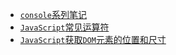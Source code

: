 * <i class="profile-icon vuejs iconfont icon-note"></i>[`console`系列笔记](notes/js/console/console-related-note.md)
* [<i class="profile-icon vuejs iconfont icon-note"></i>`JavaScript`常见运算符](notes/js/common-operator/common-operator.md)
* [<i class="profile-icon vuejs iconfont icon-note"></i>`JavaScript`获取`DOM`元素的位置和尺寸](notes/js/get-dom-property/get-dom-property.md)

